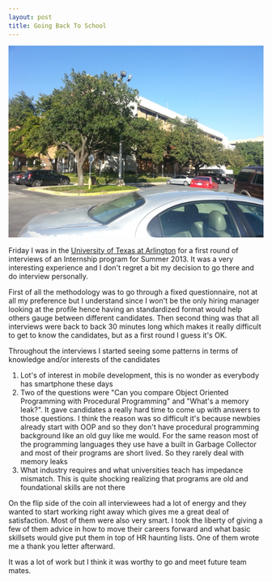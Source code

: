 ```yaml
---
layout: post
title: Going Back To School
---
```


![UTA][i1]

Friday I was in the [University of Texas at Arlington][1] for a first round of interviews of an Internship program for Summer 2013. It was a very interesting experience and I don't regret a bit my decision to go there and do interview personally.

First of all the methodology was to go through a fixed questionnaire, not at all my preference but I understand since I won't be the only hiring manager looking at the profile hence having an standardized format would help others gauge between different candidates. Then second thing was that all interviews were back to back 30 minutes long which makes it really difficult to get to know the candidates, but as a first round I guess it's OK.

Throughout the interviews I started seeing some patterns in terms of knowledge and/or interests of the candidates

1. Lot's of interest in mobile development, this is no wonder as everybody has smartphone these days
2. Two of the questions were "Can you compare Object Oriented Programming with Procedural Programming" and "What's a memory leak?". It gave candidates a really hard time to come up with answers to those questions. I think the reason was so difficult it's because newbies already start with OOP and so they don't have procedural programming background like an old guy like me would. For the same reason most of the programming languages they use have a built in Garbage Collector and most of their programs are short lived. So they rarely deal with memory leaks
3. What industry requires and what universities teach has impedance mismatch. This is quite shocking realizing that programs are old and foundational skills are not there

On the flip side of the coin all interviewees had a lot of energy and they wanted to start working right away which gives me a great deal of satisfaction. Most of them were also very smart. I took the liberty of giving a few of them advice in how to move their careers forward and what basic skillsets would give put them in top of HR haunting lists. One of them wrote me a thank you letter afterward.

It was a lot of work but I think it was worthy to go and meet future team mates.

[1]: http://www.uta.edu/uta/ "University of Texas at Arlington"
[i1]: /images/posts/UTA.jpg "UTA"
